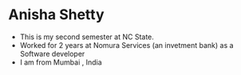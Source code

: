 # Anisha Shetty

- This is my second semester at NC State.
- Worked for 2 years at Nomura Services (an invetment bank) as a Software developer
- I am from Mumbai , India